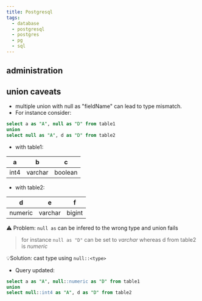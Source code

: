 ```yaml
---
title: Postgresql
tags:
  - database
  - postgresql
  - postgres
  - pg
  - sql
---
```


## administration

## union caveats

- multiple union with null as "fieldName" can lead to type mismatch. 
- For instance consider:

```sql
select a as "A", null as "D" from table1
union
select null as "A", d as "D" from table2
```

- with table1:

| a    | b       | c       |
| ---- | ------- | ------- |
| int4 | varchar | boolean |

- with table2:

| d       | e       | f      |
| ------- | ------- | ------ |
| numeric | varchar | bigint |

⚠️ Problem: `null as` can be infered to the wrong type and union fails

> for instance `null as "D"` can be set to _varchar_ whereas d from table2 is _numeric_

💡Solution: cast type using `null::<type>`

- Query updated:

```sql
select a as "A", null::numeric as "D" from table1
union
select null::int4 as "A", d as "D" from table2
```
